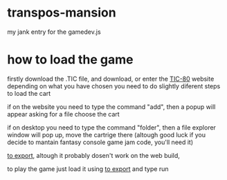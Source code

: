 # transpos-mansion
my jank entry for the gamedev.js


# how to load the game
firstly download the .TIC file, and download, or enter the [TIC-80](https://tic80.com/) website
depending on what you have chosen you need to do slightly diferent steps to load the cart

if on the website you need to type the command "add", then a popup will appear asking for a file choose the cart

if on desktop you need to type the command "folder", then a file explorer window will pop up, move the cartrige there
(altough good luck if you decide to mantain fantasy console game jam code, you'll need it)

[to export](https://github.com/nesbox/TIC-80/wiki/Console), altough it probably dosen't work on the web build,

to play the game just load it using
[to export](https://github.com/nesbox/TIC-80/wiki/Console) and type run


